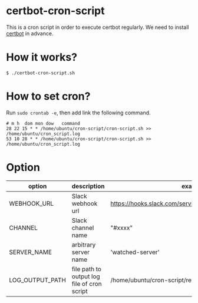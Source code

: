 # certbot-cron-script

This is a cron script in order to execute certbot regularly. We need to install [certbot](https://certbot.eff.org/) in advance.

# How it works?

```
$ ./certbot-cron-script.sh
```

# How to set cron?

Run `sudo crontab -e`, then add link the following command.

```
# m h  dom mon dow   command
28 22 15 * * /home/ubuntu/cron-script/cron-script.sh >> /home/ubuntu/cron_script.log
53 10 28 * * /home/ubuntu/cron-script/cron-script.sh >> /home/ubuntu/cron_script.log
```

# Option

| option | description | example |
| ---- | ---- | ---- |
| WEBHOOK_URL | Slack webhook url | https://hooks.slack.com/services/xxxxxx/yyyyyyy/zzzzzzzz |
| CHANNEL | Slack channel name | "#xxxx" |
| SERVER_NAME | arbitrary server name | 'watched-server' |
| LOG_OUTPUT_PATH | file path to output log file of cron script | /home/ubuntu/cron-script/result.log |